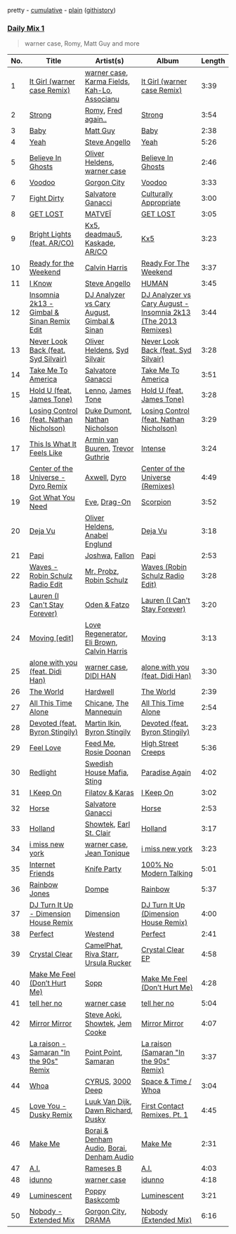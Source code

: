 pretty - [cumulative](/playlists/cumulative/Daily%20Mix%201.md) - [plain](/playlists/plain/37i9dQZF1E381TIGlTphwu) ([githistory](https://github.githistory.xyz/vitokorn/spotify-playlist-archive/blob/master/playlists/plain/37i9dQZF1E381TIGlTphwu))

### [Daily Mix 1](https://open.spotify.com/playlist/37i9dQZF1E381TIGlTphwu)

> warner case, Romy, Matt Guy and more

| No. | Title | Artist(s) | Album | Length |
|---|---|---|---|---|
| 1 | [It Girl (warner case Remix)](https://open.spotify.com/track/13ZNXJrqzFopSERmCNzUOw) | [warner case](https://open.spotify.com/artist/106OuakzOxxbXTuigEEf01), [Karma Fields](https://open.spotify.com/artist/1tRsdSvjwp34PDvcmix6SJ), [Kah-Lo](https://open.spotify.com/artist/59iOp415oyqGlBHyAhu4z3), [Associanu](https://open.spotify.com/artist/17b9Hqjx88eMFbBawb6Z1U) | [It Girl (warner case Remix)](https://open.spotify.com/album/2SFcBFJyVbdzLHVZDRpSrg) | 3:39 |
| 2 | [Strong](https://open.spotify.com/track/5bF00VrMY3FwnQDgoP4Gnk) | [Romy](https://open.spotify.com/artist/3X2DdnmoANw8Rg8luHyZQb), [Fred again..](https://open.spotify.com/artist/4oLeXFyACqeem2VImYeBFe) | [Strong](https://open.spotify.com/album/4feYoBaeQJUrYygOD4A0DF) | 3:54 |
| 3 | [Baby](https://open.spotify.com/track/6bAgZ82ueaHXQ8PL0uARXc) | [Matt Guy](https://open.spotify.com/artist/09eFtzPTf7Rbkb1z7n7S5B) | [Baby](https://open.spotify.com/album/4zjeXfecjv5DvQr0TNraq3) | 2:38 |
| 4 | [Yeah](https://open.spotify.com/track/17xo0Ib3CwxZdxLNjLSQlC) | [Steve Angello](https://open.spotify.com/artist/4FqPRilb0Ja0TKG3RS3y4s) | [Yeah](https://open.spotify.com/album/7gR3wm0x3lav94YVK4nnL2) | 5:26 |
| 5 | [Believe In Ghosts](https://open.spotify.com/track/0HVwpwnXY2L0M7VW1PbH5F) | [Oliver Heldens](https://open.spotify.com/artist/5nki7yRhxgM509M5ADlN1p), [warner case](https://open.spotify.com/artist/106OuakzOxxbXTuigEEf01) | [Believe In Ghosts](https://open.spotify.com/album/5VuscFaM5Rx8Irbv4vD8uX) | 2:46 |
| 6 | [Voodoo](https://open.spotify.com/track/3JsH3qnwhYGs20PBMsCgNx) | [Gorgon City](https://open.spotify.com/artist/4VNQWV2y1E97Eqo2D5UTjx) | [Voodoo](https://open.spotify.com/album/32JzuMXyPDs6ihDnRGh8vy) | 3:33 |
| 7 | [Fight Dirty](https://open.spotify.com/track/4V7wva4jCBiSt4avFv05U1) | [Salvatore Ganacci](https://open.spotify.com/artist/5PdkRVDASsw6P7QoqRpz0F) | [Culturally Appropriate](https://open.spotify.com/album/6K7kj9XKdeeDSwLuEKgU1c) | 3:00 |
| 8 | [GET LOST](https://open.spotify.com/track/3lOH1zjcMl32bwnaCi8VHK) | [MATVEÏ](https://open.spotify.com/artist/2c8JocB8eI6cCGaF5xGoT1) | [GET LOST](https://open.spotify.com/album/55xkAVaINyTwteO7nsBnWp) | 3:05 |
| 9 | [Bright Lights (feat. AR/CO)](https://open.spotify.com/track/7hz4FnANJOY7tR8eutPxIP) | [Kx5](https://open.spotify.com/artist/2avRYQUWQpIkzJOEkf0MdY), [deadmau5](https://open.spotify.com/artist/2CIMQHirSU0MQqyYHq0eOx), [Kaskade](https://open.spotify.com/artist/6TQj5BFPooTa08A7pk8AQ1), [AR/CO](https://open.spotify.com/artist/7mGI9Sd66FqHjIkwzkgbG7) | [Kx5](https://open.spotify.com/album/7krgzxFJr9YxsmyWlO5Ubg) | 3:23 |
| 10 | [Ready for the Weekend](https://open.spotify.com/track/7sSqDlt9r1chzQEv6FPWKt) | [Calvin Harris](https://open.spotify.com/artist/7CajNmpbOovFoOoasH2HaY) | [Ready For The Weekend](https://open.spotify.com/album/5Zcfw8EsPjQBJZhA0EbcyM) | 3:37 |
| 11 | [I Know](https://open.spotify.com/track/44IHLGhD5zyeMa2fQJGsDB) | [Steve Angello](https://open.spotify.com/artist/4FqPRilb0Ja0TKG3RS3y4s) | [HUMAN](https://open.spotify.com/album/28qORmS5JCCsIEXzXnuzVO) | 3:45 |
| 12 | [Insomnia 2k13 - Gimbal & Sinan Remix Edit](https://open.spotify.com/track/3zKZgTwjF2MPr9HYgD8Mr0) | [DJ Analyzer vs Cary August](https://open.spotify.com/artist/7dmmYWb4V4T5ZqdlZYInoq), [Gimbal & Sinan](https://open.spotify.com/artist/1dvyk9W0Hvuj6iWkgXFbwK) | [DJ Analyzer vs Cary August - Insomnia 2k13 (The 2013 Remixes)](https://open.spotify.com/album/7wrDdWUbu9rCO6XiadsWv4) | 3:44 |
| 13 | [Never Look Back (feat. Syd Silvair)](https://open.spotify.com/track/6uTxQDrjjKwyugx6ggjTmA) | [Oliver Heldens](https://open.spotify.com/artist/5nki7yRhxgM509M5ADlN1p), [Syd Silvair](https://open.spotify.com/artist/4f2LaSXjjsqEZxRNNZL7qw) | [Never Look Back (feat. Syd Silvair)](https://open.spotify.com/album/3XUr59qWnza9u0SFPXE65N) | 3:28 |
| 14 | [Take Me To America](https://open.spotify.com/track/5OJQ7sgz7ZEb9Mxsfqlpiv) | [Salvatore Ganacci](https://open.spotify.com/artist/5PdkRVDASsw6P7QoqRpz0F) | [Take Me To America](https://open.spotify.com/album/0ZlTqa54yd4gXfMSqaF40x) | 3:51 |
| 15 | [Hold U (feat. James Tone)](https://open.spotify.com/track/77iqZEJZEMZLt07rtpAnUw) | [Lenno](https://open.spotify.com/artist/4IRw3ME1D0lYOyFyXAjDv7), [James Tone](https://open.spotify.com/artist/5s5zRZUXDZnNcqVdWlHDkC) | [Hold U (feat. James Tone)](https://open.spotify.com/album/2Ej6MtS04Rpyr66M3dnxiB) | 3:28 |
| 16 | [Losing Control (feat. Nathan Nicholson)](https://open.spotify.com/track/6yW6KjdBVwpexa0xI26si0) | [Duke Dumont](https://open.spotify.com/artist/61lyPtntblHJvA7FMMhi7E), [Nathan Nicholson](https://open.spotify.com/artist/4q8SjmBr5X7DUmVvrnNrsd) | [Losing Control (feat. Nathan Nicholson)](https://open.spotify.com/album/5w42DeUYoCaocV1PqDx7QF) | 3:29 |
| 17 | [This Is What It Feels Like](https://open.spotify.com/track/5GjnIpUlLGEIYk052ISOw9) | [Armin van Buuren](https://open.spotify.com/artist/0SfsnGyD8FpIN4U4WCkBZ5), [Trevor Guthrie](https://open.spotify.com/artist/6NXk2pLFocS2OkNdT7ncBt) | [Intense](https://open.spotify.com/album/5ZsK5SUsZilbAJ4B0vRVxF) | 3:24 |
| 18 | [Center of the Universe - Dyro Remix](https://open.spotify.com/track/5a3c5fmevm4N72pGajDOek) | [Axwell](https://open.spotify.com/artist/1xNmvlEiICkRlRGqlNFZ43), [Dyro](https://open.spotify.com/artist/03MVmfitJTVJIxYmObhQn9) | [Center of the Universe (Remixes)](https://open.spotify.com/album/2wHhm3397ycs4rdUg13wL1) | 4:49 |
| 19 | [Got What You Need](https://open.spotify.com/track/7qzgIi9e4yrLnzp67MFqNv) | [Eve](https://open.spotify.com/artist/4d3yvTptO48nOYTPBcPFZC), [Drag-On](https://open.spotify.com/artist/2NsAJcAM18AExiMWKLKzuH) | [Scorpion](https://open.spotify.com/album/6ZWL1xSTEvqs5A6dBh8vZw) | 3:52 |
| 20 | [Deja Vu](https://open.spotify.com/track/5w7sO0tWXMmctwKnJZu24v) | [Oliver Heldens](https://open.spotify.com/artist/5nki7yRhxgM509M5ADlN1p), [Anabel Englund](https://open.spotify.com/artist/3ky8xBRraNNzxzXEw6Ga0c) | [Deja Vu](https://open.spotify.com/album/1RDus4fqaHwhQzqRiidAEY) | 3:18 |
| 21 | [Papi](https://open.spotify.com/track/3DqIRoiGahyDGlUYuoY4l8) | [Joshwa](https://open.spotify.com/artist/1PzAgFVk9v8cxn9flrqrv5), [Fallon](https://open.spotify.com/artist/73LVVE6OYOwlXlIJAFNJdR) | [Papi](https://open.spotify.com/album/1TaBJrkB70ACIGmwBQfUEM) | 2:53 |
| 22 | [Waves - Robin Schulz Radio Edit](https://open.spotify.com/track/1HFfMOxCAT4GAwaPfCdmUs) | [Mr. Probz](https://open.spotify.com/artist/33W1pnW9zScZtYTnAoWnOT), [Robin Schulz](https://open.spotify.com/artist/3t5xRXzsuZmMDkQzgOX35S) | [Waves (Robin Schulz Radio Edit)](https://open.spotify.com/album/29RpLEpfNr1mnrnmtbO620) | 3:28 |
| 23 | [Lauren (I Can't Stay Forever)](https://open.spotify.com/track/33tYADyL2aZctrvR59K1bQ) | [Oden & Fatzo](https://open.spotify.com/artist/2YEnrpAWWaNRFumgde1lLH) | [Lauren (I Can't Stay Forever)](https://open.spotify.com/album/3L1NLn5rcrmV4uVqgaoTI7) | 3:20 |
| 24 | [Moving [edit]](https://open.spotify.com/track/6KpGyJIyA75C0XyAkIcpZn) | [Love Regenerator](https://open.spotify.com/artist/05KDKIpxshxrB9BMewaCBW), [Eli Brown](https://open.spotify.com/artist/5lVNSw2GPci8kebrAQpZqU), [Calvin Harris](https://open.spotify.com/artist/7CajNmpbOovFoOoasH2HaY) | [Moving](https://open.spotify.com/album/1SoFbdEmEiFgpstKwJ8Iyh) | 3:13 |
| 25 | [alone with you (feat. Didi Han)](https://open.spotify.com/track/2zWyV9CIpfaH6v0g1mq1a0) | [warner case](https://open.spotify.com/artist/106OuakzOxxbXTuigEEf01), [DIDI HAN](https://open.spotify.com/artist/2j74J6dIUd8X3x6UKH3pZF) | [alone with you (feat. Didi Han)](https://open.spotify.com/album/1pM6qa4CNTYLrSL1Bd3Bcw) | 3:30 |
| 26 | [The World](https://open.spotify.com/track/6VxDvWaqlPgp8UDhujrHlD) | [Hardwell](https://open.spotify.com/artist/6BrvowZBreEkXzJQMpL174) | [The World](https://open.spotify.com/album/71cB7sIUjSa1yuwfVyrPSC) | 2:39 |
| 27 | [All This Time Alone](https://open.spotify.com/track/4gvhLNxyZbjDR9pUQVCc1Y) | [Chicane](https://open.spotify.com/artist/5GxyeQagayzZOg4UwffQlD), [The Mannequin](https://open.spotify.com/artist/6OEwfaPcnzqHoZ5HlWEtL6) | [All This Time Alone](https://open.spotify.com/album/7zelNlPuN1e264IHe1d2p4) | 2:54 |
| 28 | [Devoted (feat. Byron Stingily)](https://open.spotify.com/track/6f6BSEmjqw43GVwTrArNgU) | [Martin Ikin](https://open.spotify.com/artist/7DhdJhd6DrxeJlUajwttd1), [Byron Stingily](https://open.spotify.com/artist/3EoFVszwsvsw0Cr7b4ncaD) | [Devoted (feat. Byron Stingily)](https://open.spotify.com/album/29PMM8dX5U81KHvVWnxYnr) | 3:23 |
| 29 | [Feel Love](https://open.spotify.com/track/1qUwyOmj0kAHLrMkFxuaaa) | [Feed Me](https://open.spotify.com/artist/5FWi1mowu6uiU2ZHwr1rby), [Rosie Doonan](https://open.spotify.com/artist/65xwjVX0Ynr5KhBqcgY6o3) | [High Street Creeps](https://open.spotify.com/album/2gVKQE28VMfxpQV7wHTIV1) | 5:36 |
| 30 | [Redlight](https://open.spotify.com/track/48Jf12YHPBCAfAzi255Rvr) | [Swedish House Mafia](https://open.spotify.com/artist/1h6Cn3P4NGzXbaXidqURXs), [Sting](https://open.spotify.com/artist/0Ty63ceoRnnJKVEYP0VQpk) | [Paradise Again](https://open.spotify.com/album/2Dbe9L757CSQbhnbW5PVSH) | 4:02 |
| 31 | [I Keep On](https://open.spotify.com/track/5mNA4S5GxrMIphLK02smo8) | [Filatov & Karas](https://open.spotify.com/artist/5NW2uPFatEKjZQ5gpWD8HO) | [I Keep On](https://open.spotify.com/album/5L2QtFR6stsPEXu79LxFAH) | 3:02 |
| 32 | [Horse](https://open.spotify.com/track/0m4donue5KgOq9D9s6wfTu) | [Salvatore Ganacci](https://open.spotify.com/artist/5PdkRVDASsw6P7QoqRpz0F) | [Horse](https://open.spotify.com/album/0z5OpRRF8NPklLH8p1T3fo) | 2:53 |
| 33 | [Holland](https://open.spotify.com/track/431O6PfFp695x3TQqZRiBN) | [Showtek](https://open.spotify.com/artist/3gk0OYeLFWYupGFRHqLSR7), [Earl St. Clair](https://open.spotify.com/artist/0h9IuyuhaLBJWOpebvgTk5) | [Holland](https://open.spotify.com/album/230oAH5ivLCr3cwMCnwe8V) | 3:17 |
| 34 | [i miss new york](https://open.spotify.com/track/1TBMAoQBdO8Zlkv7eur1Tg) | [warner case](https://open.spotify.com/artist/106OuakzOxxbXTuigEEf01), [Jean Tonique](https://open.spotify.com/artist/6BVLQfvzlvlNZ43WjbFgbI) | [i miss new york](https://open.spotify.com/album/3AvFW3ELjVH6Fpz1wqau9V) | 3:23 |
| 35 | [Internet Friends](https://open.spotify.com/track/5qFL2uwfnGU8FccwLMgPNQ) | [Knife Party](https://open.spotify.com/artist/2DuJi13MWHjRHrqRUwk8vH) | [100% No Modern Talking](https://open.spotify.com/album/2Ha5B3dapothPfMP9gWvQB) | 5:01 |
| 36 | [Rainbow Jones](https://open.spotify.com/track/5Vdav4n7fApxwSy3inYJDJ) | [Dompe](https://open.spotify.com/artist/6izT1rIpURdkh4cjgsileU) | [Rainbow](https://open.spotify.com/album/0ft17JQpomGV8SnNjjmdz9) | 5:37 |
| 37 | [DJ Turn It Up - Dimension House Remix](https://open.spotify.com/track/6cjc5HJjJ9dRJLCAN9ZNU8) | [Dimension](https://open.spotify.com/artist/1QMgre3BHX161ZHtWMUu6S) | [DJ Turn It Up (Dimension House Remix)](https://open.spotify.com/album/4iddjX0NEsSXOWVOBfL7qN) | 4:00 |
| 38 | [Perfect](https://open.spotify.com/track/2I8xBxd5peNvfQF7XhfoOV) | [Westend](https://open.spotify.com/artist/4epc3Bd0DOBA0kDywkRAsu) | [Perfect](https://open.spotify.com/album/2WxxeepcQgfaoXp7eO9YGS) | 2:41 |
| 39 | [Crystal Clear](https://open.spotify.com/track/4z8JCLFf8ML8jLxoaLX1p3) | [CamelPhat](https://open.spotify.com/artist/240wlM8vDrf6S4zCyzGj2W), [Riva Starr](https://open.spotify.com/artist/1TRFAJu3Cw64APToZaGk9D), [Ursula Rucker](https://open.spotify.com/artist/3HVMTISidSkv0TNur6fmkj) | [Crystal Clear EP](https://open.spotify.com/album/4EaDHuv13AMmkQuVFrgj4K) | 4:58 |
| 40 | [Make Me Feel (Don’t Hurt Me)](https://open.spotify.com/track/0VHVM608dmSWsLGfupOjrZ) | [Sopp](https://open.spotify.com/artist/0zJbMpYvtHx9AkpXTLLPl7) | [Make Me Feel (Don’t Hurt Me)](https://open.spotify.com/album/3BKc5jhZull9I4U8LMEAvy) | 4:28 |
| 41 | [tell her no](https://open.spotify.com/track/7dGEaVB470woV20cs26eMV) | [warner case](https://open.spotify.com/artist/106OuakzOxxbXTuigEEf01) | [tell her no](https://open.spotify.com/album/40wENZxUl2uPThva9LaokU) | 5:04 |
| 42 | [Mirror Mirror](https://open.spotify.com/track/0Q3Pb5gMzpFKjIWs9s0inL) | [Steve Aoki](https://open.spotify.com/artist/77AiFEVeAVj2ORpC85QVJs), [Showtek](https://open.spotify.com/artist/3gk0OYeLFWYupGFRHqLSR7), [Jem Cooke](https://open.spotify.com/artist/0AkL5tzM3UsDlWak9E0OwH) | [Mirror Mirror](https://open.spotify.com/album/4H7KW5AaytIv42LdVTzWKw) | 4:07 |
| 43 | [La raison - Samaran "In the 90s" Remix](https://open.spotify.com/track/5VJhvxEbmC5NzGsQjFaMnK) | [Point Point](https://open.spotify.com/artist/5L67d6oZKOOmXcBcMMJdZZ), [Samaran](https://open.spotify.com/artist/2heZX3F8ubVQgQ7gyPx0qe) | [La raison (Samaran "In the 90s" Remix)](https://open.spotify.com/album/5Qu8b3ovnJCJZo8bzVDvE7) | 3:37 |
| 44 | [Whoa](https://open.spotify.com/track/0alODlMfe6rZfEuFAFnEE4) | [CYRUS](https://open.spotify.com/artist/5Xs2GcYWkOIUYMF2l19ZNq), [3000 Deep](https://open.spotify.com/artist/4xQOqzkegfeQiH78ZQBDKo) | [Space & Time / Whoa](https://open.spotify.com/album/6orIc9r1tnwDon8TtwY3aA) | 3:04 |
| 45 | [Love You - Dusky Remix](https://open.spotify.com/track/4Hj6z50JQ1VpBXPyQQ3NsR) | [Luuk Van Dijk](https://open.spotify.com/artist/1KFfk3NtblIJtGEqyiR31t), [Dawn Richard](https://open.spotify.com/artist/6pSsE5y0uJMwYj83KrPyf9), [Dusky](https://open.spotify.com/artist/5gqoUf9vKKv96b1c0GBKwu) | [First Contact Remixes, Pt. 1](https://open.spotify.com/album/0qo1JtxTq6ExkvEyXfhYQG) | 4:45 |
| 46 | [Make Me](https://open.spotify.com/track/6RaaQvkGUe8Je8yAkdwQNm) | [Borai & Denham Audio](https://open.spotify.com/artist/6QsxKDNLJbtYqxb2wRmsu1), [Borai](https://open.spotify.com/artist/5H8NL83Hl16bYRy4LCqriO), [Denham Audio](https://open.spotify.com/artist/2gyrzIEBDddx6GsW60DnW1) | [Make Me](https://open.spotify.com/album/3T7bNNnQ5b8BgsaF43jGku) | 2:31 |
| 47 | [A.I.](https://open.spotify.com/track/5tN4CvNZgVhhvCBRXAAktA) | [Rameses B](https://open.spotify.com/artist/06EfEcjc0vdvI6VNL0soIO) | [A.I.](https://open.spotify.com/album/74fMGVGwy6QFwDfu1Qsv78) | 4:03 |
| 48 | [idunno](https://open.spotify.com/track/3XdamkFbVW18ZjUMjtPb7D) | [warner case](https://open.spotify.com/artist/106OuakzOxxbXTuigEEf01) | [idunno](https://open.spotify.com/album/2W5pskhzpaJKx0c833lAQM) | 4:18 |
| 49 | [Luminescent](https://open.spotify.com/track/1BdAL6sftDPtkbEX59MWcE) | [Poppy Baskcomb](https://open.spotify.com/artist/4STmXOXUF3UieHU46NWLVt) | [Luminescent](https://open.spotify.com/album/0xhSfxhz04TKE7hNRjrz5T) | 3:21 |
| 50 | [Nobody - Extended Mix](https://open.spotify.com/track/2JoW1BLzAi7XMeuY8Zhvxp) | [Gorgon City](https://open.spotify.com/artist/4VNQWV2y1E97Eqo2D5UTjx), [DRAMA](https://open.spotify.com/artist/7LvvNoUPwTZpgXDWBRrfHg) | [Nobody (Extended Mix)](https://open.spotify.com/album/4KhZzojRowZ2QbJRbIUOgp) | 6:16 |